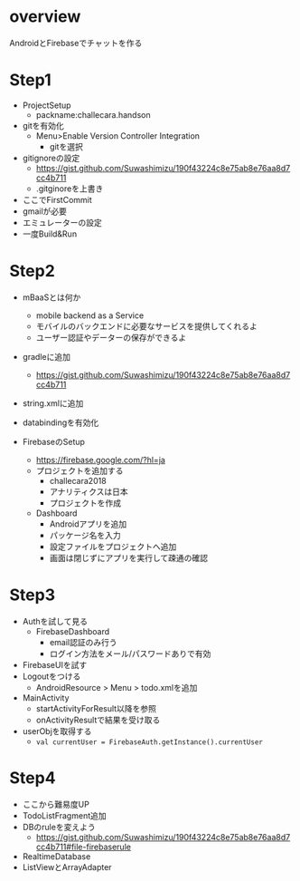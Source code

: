 # overview

AndroidとFirebaseでチャットを作る

# Step1

- ProjectSetup
  - packname:challecara.handson
- gitを有効化
  - Menu>Enable Version Controller Integration
    - gitを選択
- gitignoreの設定
    - https://gist.github.com/Suwashimizu/190f43224c8e75ab8e76aa8d7cc4b711
    - .gitginoreを上書き
- ここでFirstCommit
- gmailが必要
- エミュレーターの設定
- 一度Build&Run

# Step2

- mBaaSとは何か
  - mobile backend as a Service
  - モバイルのバックエンドに必要なサービスを提供してくれるよ
  - ユーザー認証やデーターの保存ができるよ

- gradleに追加
  - https://gist.github.com/Suwashimizu/190f43224c8e75ab8e76aa8d7cc4b711
- string.xmlに追加
- databindingを有効化
- FirebaseのSetup
  - https://firebase.google.com/?hl=ja
  - プロジェクトを追加する
    - challecara2018
    - アナリティクスは日本
    - プロジェクトを作成
  - Dashboard
    - Androidアプリを追加
    - パッケージ名を入力
    - 設定ファイルをプロジェクトへ追加
    - 画面は閉じずにアプリを実行して疎通の確認

# Step3

- Authを試して見る
  - FirebaseDashboard
    - email認証のみ行う
    - ログイン方法をメール/パスワードありで有効
- FirebaseUIを試す
- Logoutをつける
  - AndroidResource > Menu > todo.xmlを追加
- MainActivity
  - startActivityForResult以降を参照
  - onActivityResultで結果を受け取る
- userObjを取得する
  - `val currentUser = FirebaseAuth.getInstance().currentUser`

# Step4

- ここから難易度UP
- TodoListFragment追加
- DBのruleを変えよう
  - https://gist.github.com/Suwashimizu/190f43224c8e75ab8e76aa8d7cc4b711#file-firebaserule
- RealtimeDatabase
- ListViewとArrayAdapter
